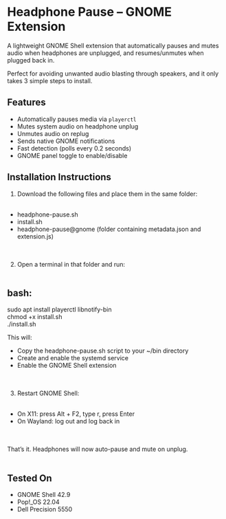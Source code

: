 Headphone Pause – GNOME Extension
=================================

A lightweight GNOME Shell extension that automatically pauses and mutes audio when headphones are unplugged, and resumes/unmutes when plugged back in.

Perfect for avoiding unwanted audio blasting through speakers, and it only takes 3 simple steps to install.

Features
--------

- Automatically pauses media via `playerctl`
- Mutes system audio on headphone unplug
- Unmutes audio on replug
- Sends native GNOME notifications
- Fast detection (polls every 0.2 seconds)
- GNOME panel toggle to enable/disable

Installation Instructions
-------------------------

1. Download the following files and place them in the same folder:<br><br>

- headphone-pause.sh  
- install.sh  
- headphone-pause@gnome (folder containing metadata.json and extension.js)<br><br><br>

2. Open a terminal in that folder and run:<br><br>

bash:
-----

sudo apt install playerctl libnotify-bin<br>
chmod +x install.sh<br> 
./install.sh<br>

This will:
- Copy the headphone-pause.sh script to your ~/bin directory  
- Create and enable the systemd service  
- Enable the GNOME Shell extension  <br><br><br>

3. Restart GNOME Shell:<br><br>

- On X11: press Alt + F2, type r, press Enter  
- On Wayland: log out and log back in  <br><br><br>

That’s it. Headphones will now auto-pause and mute on unplug.<br><br>


Tested On
---------

- GNOME Shell 42.9  
- Pop!_OS 22.04  
- Dell Precision 5550


